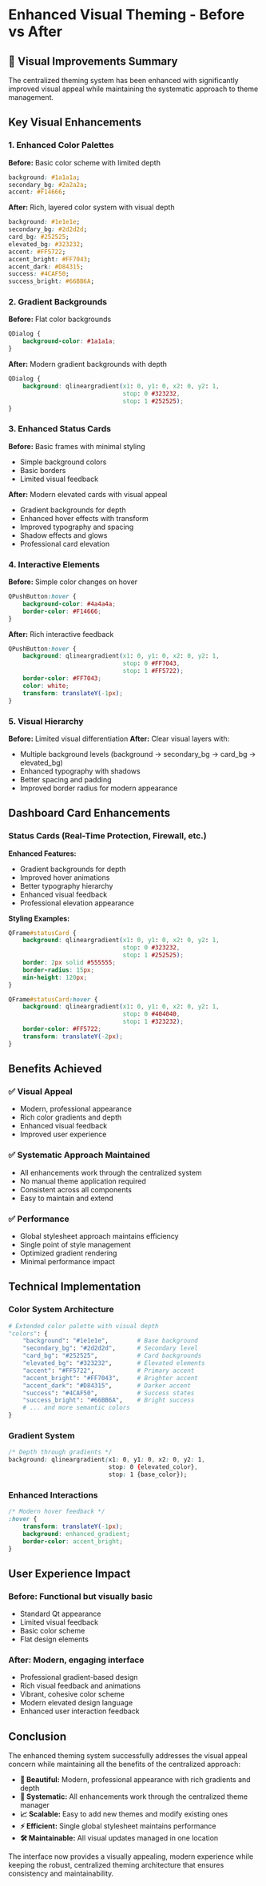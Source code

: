 # Enhanced Visual Theming - Before vs After

## 🎨 Visual Improvements Summary

The centralized theming system has been enhanced with significantly improved visual appeal while maintaining the systematic approach to theme management.

## Key Visual Enhancements

### 1. **Enhanced Color Palettes**
**Before:** Basic color scheme with limited depth
```css
background: #1a1a1a;
secondary_bg: #2a2a2a;
accent: #F14666;
```

**After:** Rich, layered color system with visual depth
```css
background: #1e1e1e;
secondary_bg: #2d2d2d; 
card_bg: #252525;
elevated_bg: #323232;
accent: #FF5722;
accent_bright: #FF7043;
accent_dark: #D84315;
success: #4CAF50;
success_bright: #66BB6A;
```

### 2. **Gradient Backgrounds**
**Before:** Flat color backgrounds
```css
QDialog {
    background-color: #1a1a1a;
}
```

**After:** Modern gradient backgrounds with depth
```css
QDialog {
    background: qlineargradient(x1: 0, y1: 0, x2: 0, y2: 1,
                                stop: 0 #323232, 
                                stop: 1 #252525);
}
```

### 3. **Enhanced Status Cards**
**Before:** Basic frames with minimal styling
- Simple background colors
- Basic borders
- Limited visual feedback

**After:** Modern elevated cards with visual appeal
- Gradient backgrounds for depth
- Enhanced hover effects with transform
- Improved typography and spacing
- Shadow effects and glows
- Professional card elevation

### 4. **Interactive Elements**
**Before:** Simple color changes on hover
```css
QPushButton:hover {
    background-color: #4a4a4a;
    border-color: #F14666;
}
```

**After:** Rich interactive feedback
```css
QPushButton:hover {
    background: qlineargradient(x1: 0, y1: 0, x2: 0, y2: 1,
                                stop: 0 #FF7043, 
                                stop: 1 #FF5722);
    border-color: #FF7043;
    color: white;
    transform: translateY(-1px);
}
```

### 5. **Visual Hierarchy**
**Before:** Limited visual differentiation
**After:** Clear visual layers with:
- Multiple background levels (background → secondary_bg → card_bg → elevated_bg)
- Enhanced typography with shadows
- Better spacing and padding
- Improved border radius for modern appearance

## Dashboard Card Enhancements

### Status Cards (Real-Time Protection, Firewall, etc.)
**Enhanced Features:**
- Gradient backgrounds for depth
- Improved hover animations
- Better typography hierarchy
- Enhanced visual feedback
- Professional elevation appearance

**Styling Examples:**
```css
QFrame#statusCard {
    background: qlineargradient(x1: 0, y1: 0, x2: 0, y2: 1,
                                stop: 0 #323232, 
                                stop: 1 #252525);
    border: 2px solid #555555;
    border-radius: 15px;
    min-height: 120px;
}

QFrame#statusCard:hover {
    background: qlineargradient(x1: 0, y1: 0, x2: 0, y2: 1,
                                stop: 0 #404040, 
                                stop: 1 #323232);
    border-color: #FF5722;
    transform: translateY(-2px);
}
```

## Benefits Achieved

### ✅ **Visual Appeal**
- Modern, professional appearance
- Rich color gradients and depth
- Enhanced visual feedback
- Improved user experience

### ✅ **Systematic Approach Maintained**
- All enhancements work through the centralized system
- No manual theme application required
- Consistent across all components
- Easy to maintain and extend

### ✅ **Performance**
- Global stylesheet approach maintains efficiency
- Single point of style management
- Optimized gradient rendering
- Minimal performance impact

## Technical Implementation

### Color System Architecture
```python
# Extended color palette with visual depth
"colors": {
    "background": "#1e1e1e",        # Base background
    "secondary_bg": "#2d2d2d",      # Secondary level
    "card_bg": "#252525",           # Card backgrounds
    "elevated_bg": "#323232",       # Elevated elements
    "accent": "#FF5722",            # Primary accent
    "accent_bright": "#FF7043",     # Brighter accent
    "accent_dark": "#D84315",       # Darker accent
    "success": "#4CAF50",           # Success states
    "success_bright": "#66BB6A",    # Bright success
    # ... and more semantic colors
}
```

### Gradient System
```css
/* Depth through gradients */
background: qlineargradient(x1: 0, y1: 0, x2: 0, y2: 1,
                            stop: 0 {elevated_color}, 
                            stop: 1 {base_color});
```

### Enhanced Interactions
```css
/* Modern hover feedback */
:hover {
    transform: translateY(-1px);
    background: enhanced_gradient;
    border-color: accent_bright;
}
```

## User Experience Impact

### **Before:** Functional but visually basic
- Standard Qt appearance
- Limited visual feedback
- Basic color scheme
- Flat design elements

### **After:** Modern, engaging interface
- Professional gradient-based design
- Rich visual feedback and animations
- Vibrant, cohesive color scheme
- Modern elevated design language
- Enhanced user interaction feedback

## Conclusion

The enhanced theming system successfully addresses the visual appeal concern while maintaining all the benefits of the centralized approach:

- **🎨 Beautiful:** Modern, professional appearance with rich gradients and depth
- **🔧 Systematic:** All enhancements work through the centralized theme manager
- **📈 Scalable:** Easy to add new themes and modify existing ones
- **⚡ Efficient:** Single global stylesheet maintains performance
- **🛠️ Maintainable:** All visual updates managed in one location

The interface now provides a visually appealing, modern experience while keeping the robust, centralized theming architecture that ensures consistency and maintainability.
